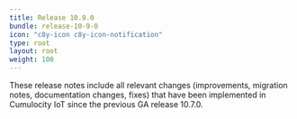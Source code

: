 ```yaml
---
title: Release 10.9.0
bundle: release-10-9-0
icon: "c8y-icon c8y-icon-notification"
type: root
layout: root
weight: 100
---
```


These release notes include all relevant changes (improvements, migration notes, documentation changes, fixes) that have been implemented in Cumulocity IoT since the previous GA release 10.7.0.
